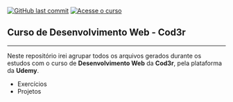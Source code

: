 [![GitHub last commit](https://img.shields.io/github/last-commit/santos-vinicius/DesenvolvimentoWeb-Cod3r?style=flat-square)](https://github.com/santos-vinicius/DesenvolvimentoWeb-Cod3r/commits/main) [![Acesse o curso](https://img.shields.io/badge/udemy-acesse%20o%20curso-blue?style=flat-square)](https://www.udemy.com/course/curso-web/)

## Curso de Desenvolvimento Web - **Cod3r**

---

Neste repositório irei agrupar todos os arquivos gerados durante os estudos com o curso de **Desenvolvimento Web** da **Cod3r**, pela plataforma da **Udemy**.

- Exercícios
- Projetos
